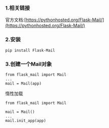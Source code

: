 ### 1.相关链接

官方文档:[https://pythonhosted.org/Flask-Mail/](https://pythonhosted.org/Flask-Mail/)

### 2.安装

```
pip install Flask-Mail
```

### 3.创建一个Mail对象

```
from flask_mail import Mail
...
mail = Mail(app)
```

惰性加载

```
from flask_mail import Mail

mail = Mail()
...
mail.init_app(app)
```



